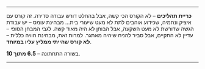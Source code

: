 
---

**כריית תהליכים** – לא הקורס הכי קשה, אבל בהחלט דורש עבודה סדירה. זה קורס עם איציק ונחמיה, שכידוע אוהבים לתת לא מעט שיעורי בית...
מבחינת עומס – יש עבודת הגשה שדורשת לא מעט השקעה, אבל הבוחן לא היה מאוד קשה. לגבי המבחן הסופי – עדיין לא התקיים, אבל סביר להניח שיהיה מאתגר.
למרות זאת, מבחינת חוויה כללית – **לא קורס שהייתי ממליץ עליו במיוחד**.

בשורה התחתונה – **6.5 מתוך 10**.

---

